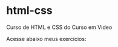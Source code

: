 # html-css
Curso de HTML e CSS do Curso em Video

Acesse abaixo meus exercícios:
<a href="https://alex6978.github.io/html-css/exercicios/ex001/index.html" target="blank">